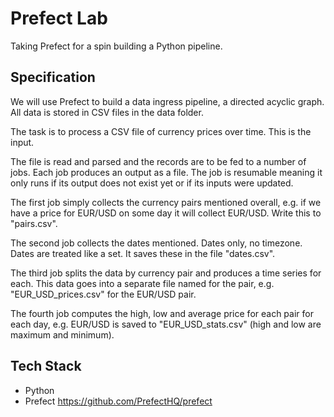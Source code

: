 # Prefect Lab
Taking Prefect for a spin building a Python pipeline.

## Specification
We will use Prefect to build a data ingress pipeline, 
a directed acyclic graph. All data is stored in CSV files in the data folder.

The task is to process a CSV file of currency prices over time. 
This is the input.

The file is read and parsed and the records are to be fed to 
a number of jobs. Each job produces an output as a file. 
The job is resumable meaning it only runs if its output does not exist yet 
or if its inputs were updated.

The first job simply collects the currency pairs mentioned overall,
e.g. if we have a price for EUR/USD on some day it will collect EUR/USD. Write this to "pairs.csv".

The second job collects the dates mentioned. Dates only, no timezone.
Dates are treated like a set. It saves these in the file "dates.csv".

The third job splits the data by currency pair and produces a time series for each.
This data goes into a separate file named for the pair, e.g. "EUR_USD_prices.csv" for the
EUR/USD pair.

The fourth job computes the high, low and average price for each pair
for each day, e.g. EUR/USD is saved to "EUR_USD_stats.csv" (high and low are maximum and minimum).

## Tech Stack
- Python
- Prefect <https://github.com/PrefectHQ/prefect>

